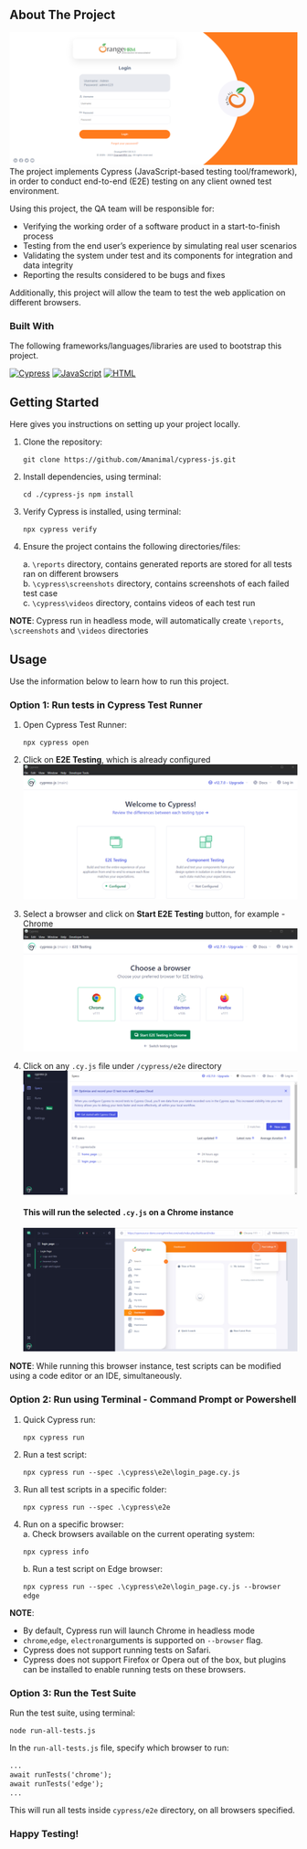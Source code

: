 ## About The Project
![Software][software-screenshot]
The project implements Cypress (JavaScript-based testing tool/framework), 
in order to conduct end-to-end (E2E) testing on any client owned test environment. 

Using this project, the QA team will be responsible for:

* Verifying the working order of a software product in a start-to-finish process
* Testing from the end user’s experience by simulating real user scenarios
* Validating the system under test and its components for integration and data integrity
* Reporting the results considered to be bugs and fixes

Additionally, this project will allow the team to test the web application on different browsers.


### Built With
The following frameworks/languages/libraries are used to bootstrap this project.

[![Cypress][Cypress]][Cypress-url] [![JavaScript][JavaScript]][JavaScript-url] [![HTML][HTML]][HTML-url]


## Getting Started

Here gives you instructions on setting up your project locally.

1. Clone the repository:
   ````
   git clone https://github.com/Amanimal/cypress-js.git
   ````
2. Install dependencies, using terminal:
   ````
   cd ./cypress-js npm install
   ````
3. Verify Cypress is installed, using terminal:
   ````
   npx cypress verify
   ````
4. Ensure the project contains the following directories/files:
   
   a. ```\reports``` directory, contains generated reports are stored for all 
   tests ran on different browsers <br/>
   b. ```\cypress\screenshots``` directory, contains screenshots of each failed test case <br/>
   c. ```\cypress\videos``` directory, contains videos of each test run 

**NOTE**: Cypress run in headless mode, will automatically create ```\reports```, ```\screenshots``` and ```\videos``` directories

## Usage

Use the information below to learn how to run this project. 

### Option 1: Run tests in Cypress Test Runner

1. Open Cypress Test Runner:
   ````
   npx cypress open
   ````
2. Click on **E2E Testing**, which is already configured
   ![cy-test-runner][cy-test-runner]
3. Select a browser and click on **Start E2E Testing** button, for example - Chrome
   ![cy-test-runner2][cy-test-runner2]
4. Click on any ```.cy.js``` file under ```/cypress/e2e``` directory
   ![cy-test-runner3][cy-test-runner3]

   #### This will run the selected ```.cy.js``` on a Chrome instance
   ![cy-test-runner4][cy-test-runner4]

**NOTE**: While running this browser instance, test scripts can be modified using a code editor or an IDE, simultaneously.

### Option 2: Run using Terminal - Command Prompt or Powershell

1. Quick Cypress run:
   ````
   npx cypress run
   ````
2. Run a test script:
   ````
   npx cypress run --spec .\cypress\e2e\login_page.cy.js
   ````
3. Run all test scripts in a specific folder:
   ````
   npx cypress run --spec .\cypress\e2e
   ````
4. Run on a specific browser: <br>
   a. Check browsers available on the current operating system:
   ````
   npx cypress info
   ````
   b. Run a test script on Edge browser:
   ````
   npx cypress run --spec .\cypress\e2e\login_page.cy.js --browser edge
   ````
**NOTE**: 
* By default, Cypress run will launch Chrome in headless mode
* ```chrome```,```edge```, ```electron```arguments is supported on ```--browser``` flag.
* Cypress does not support running tests on Safari.
* Cypress does not support Firefox or Opera out of the box, but plugins can be installed to enable running tests on these browsers.

### Option 3: Run the Test Suite

Run the test suite, using terminal:
   ````
   node run-all-tests.js
   ````
In the ```run-all-tests.js``` file, specify which browser to run:
   ````
   ...
   await runTests('chrome');
   await runTests('edge');
   ...
   ````
This will run all tests inside ```cypress/e2e``` directory, on all browsers specified.

### Happy Testing!

<!-- MARKDOWN LINKS & IMAGES -->
<!-- https://www.markdownguide.org/basic-syntax/#reference-style-links -->
[software-screenshot]: images/software.png
[cy-test-runner]: images/cy-test-runner.png
[cy-test-runner2]: images/cy-test-runner2.png
[cy-test-runner3]: images/cy-test-runner3.png
[cy-test-runner4]: images/cy-test-runner4.png
[Cypress]: https://img.shields.io/badge/Cypress-17202F?style=for-the-badge&logo=cypress&logoColor=white&labelColor=black&color=black
[Cypress-url]: https://www.cypress.io/
[JavaScript]: https://img.shields.io/badge/JavaScript-F7DF1E?style=for-the-badge&logo=javascript&logoColor=yellow&labelColor=black&color=black
[JavaScript-url]: https://www.w3schools.com/js/
[HTML]: https://img.shields.io/badge/HTML-E34F26?style=for-the-badge&logo=html5&logoColor=orange&labelColor=black&color=black
[HTML-url]: https://www.w3schools.com/html/